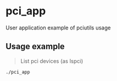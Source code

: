 # pci_app

User application example of pciutils usage

## Usage example

> List pci devices (as lspci)

```bash
./pci_app
```

